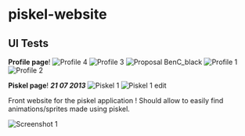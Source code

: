 piskel-website
==============

UI Tests
--------

__Profile page__!
![Profile 4](http://screenletstore.appspot.com/img/0286cb57-f24a-11e2-8938-a9c727762163.png "Profile 4")
![Profile 3](http://screenletstore.appspot.com/img/7e19c1dc-f158-11e2-81eb-0d40971d4c97.png "Profile 3")
![Proposal BenC_black](http://screenletstore.appspot.com/img/8d09154f-edeb-11e2-8bdd-27c145d9d344.png "Proposal BenC_black")
![Profile 1](http://screenletstore.appspot.com/img/28f2954c-eda9-11e2-b907-19bebcbd9685.png "Profile 1")
![Profile 2](http://screenletstore.appspot.com/img/641cf6ba-eda9-11e2-a677-19bebcbd9685.png "Profile 2")


__Piskel page__!
___21 07 2013___
![Piskel 1](http://screenletstore.appspot.com/img/707e732b-f24a-11e2-9a61-a9c727762163.png "Piskel 1")
![Piskel 1 edit](http://screenletstore.appspot.com/img/4428ad61-f24a-11e2-a013-a9c727762163.png "Piskel 1 edit")

Front website for the piskel application ! Should allow to easily find animations/sprites made using piskel. 

![Screenshot 1](https://dl.dropbox.com/u/17803671/screen_piskel_website_1.png "Screenshot 1")
